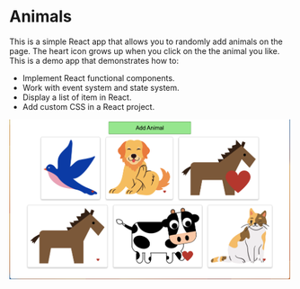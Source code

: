 # Animals

This is a simple React app that allows you to randomly add animals on the page. The heart icon grows up when you click on the the animal you like. <br />
This is a demo app that demonstrates how to:
* Implement React functional components.
* Work with event system and state system.
* Display a list of item in React.
* Add custom CSS in a React project.

<img src="https://github.com/qianhuiwei/animals/blob/main/pageDemo.png" width="500"/>

